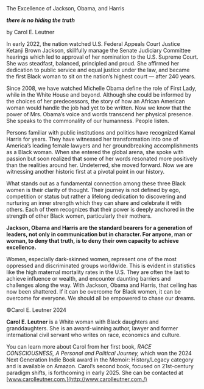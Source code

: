 <div>
<div class='text-h6'>The Excellence of Jackson, Obama, and Harris</div>

**_there is no hiding the truth_**
</div>

by Carol E. Leutner

In early 2022, the nation watched U.S. Federal Appeals Court Justice Ketanji Brown Jackson, skillfully manage the Senate Judiciary Committee hearings which led to approval of her nomination to the U.S. Supreme Court. She was steadfast, balanced, principled and proud. She affirmed her dedication to public service and equal justice under the law, and became the first Black woman to sit on the nation’s highest court — after 240 years.

Since 2008, we have watched Michelle Obama define the role of First Lady, while in the White House and beyond. Although she could be informed by the choices of her predecessors, the story of how an African American woman would handle the job had yet to be written. Now we know that the power of Mrs. Obama’s voice and words transcend her physical presence. She speaks to the commonality of our humanness. People listen.

Persons familiar with public institutions and politics have recognized Kamal Harris for years. They have witnessed her transformation into one of America’s leading female lawyers and her groundbreaking accomplishments as a Black woman. When she entered the global arena, she spoke with passion but soon realized that some of her words resonated more positively than the realities around her. Undeterred, she moved forward. Now we are witnessing another historic first at a pivotal point in our history.

What stands out as a fundamental connection among these three Black women is their clarity of thought. Their journey is not defined by ego, competition or status but rather a lifelong dedication to discovering and nurturing an inner strength which they can share and celebrate it with others. Each of them recognizes that their power is deeply anchored in the strength of other Black women, particularly their mothers.

**Jackson, Obama and Harris are the standard bearers for a generation of leaders, not only in communication but in character. For anyone, man or woman, to deny that truth, is to deny their own capacity to achieve excellence.**

Women, especially dark-skinned women, represent one of the most oppressed and discriminated groups worldwide. This is evident in statistics like the high maternal mortality rates in the U.S. They are often the last to achieve influence or wealth, and encounter daunting barriers and challenges along the way. With Jackson, Obama and Harris, that ceiling has now been shattered. If it can be overcome for Black women, it can be overcome for everyone. We should all be empowered to chase our dreams.

©Carol E. Leutner 2024

**Carol E. Leutner** is a White woman with Black daughters and granddaughters. She is an award-winning author, lawyer and former international civil servant who writes on race, economics and culture.

You can learn more about Carol from her first book, _RACE CONSCIOUSNESS, A Personal and Political Journey,_ which won the 2024 Next Generation Indie Book award in the Memoir: History/Legacy category and is available on Amazon. Carol’s second book, focused on 21st-century paradigm shifts, is forthcoming in early 2025. She can be contacted at [www.carolleutner.com.](http://www.carolleutner.com./)
